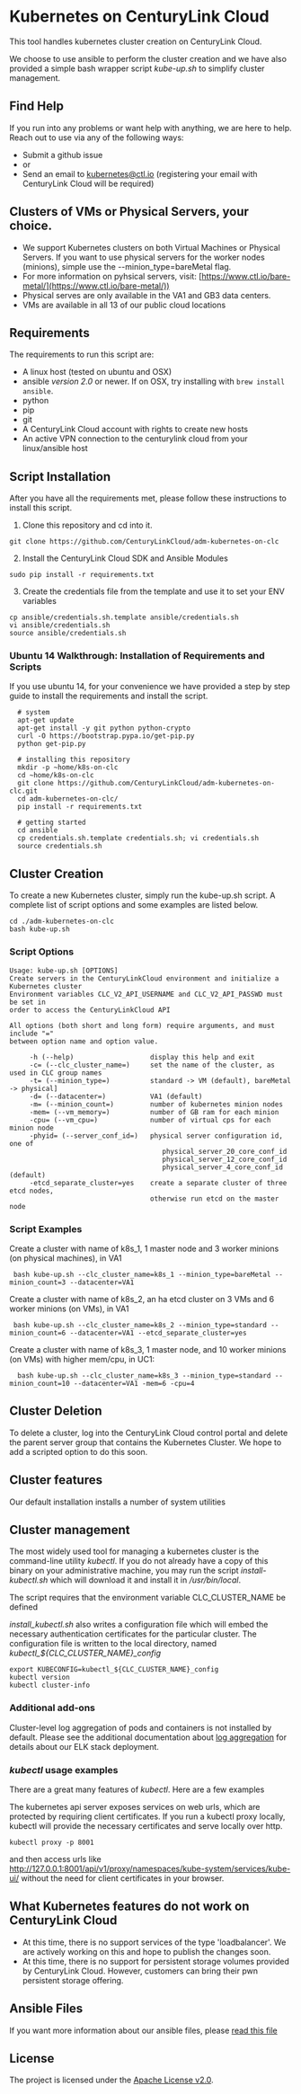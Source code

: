 # Kubernetes on CenturyLink Cloud
This tool handles kubernetes cluster creation on CenturyLink Cloud.  

We choose to use ansible to perform the cluster creation and we have also provided a simple bash wrapper script _kube-up.sh_ to simplify cluster management.

## Find Help
If you run into any problems or want help with anything, we are here to help. Reach out to use via any of the following ways:
- Submit a github issue
- or
- Send an email to kubernetes@ctl.io (registering your email with CenturyLink Cloud will be required)

## Clusters of VMs or Physical Servers, your choice.
- We support Kubernetes clusters on both Virtual Machines or Physical Servers. If you want to use physical servers for the worker nodes (minions), simple use the --minion_type=bareMetal flag.
- For more information on pyhsical servers, visit: [https://www.ctl.io/bare-metal/](https://www.ctl.io/bare-metal/))
- Physical serves are only available in the VA1 and GB3 data centers.
- VMs are available in all 13 of our public cloud locations

## Requirements
The requirements to run this script are:
- A linux host (tested on ubuntu and OSX)
- ansible _version 2.0_ or newer.  If on OSX, try installing with `brew install ansible`.
- python
- pip
- git
- A CenturyLink Cloud account with rights to create new hosts
- An active VPN connection to the centurylink cloud from your linux/ansible host

## Script Installation
After you have all the requirements met, please follow these instructions to install this script.

1) Clone this repository and cd into it.

```
git clone https://github.com/CenturyLinkCloud/adm-kubernetes-on-clc
```

2) Install the CenturyLink Cloud SDK and Ansible Modules

```
sudo pip install -r requirements.txt
```

3) Create the credentials file from the template and use it to set your ENV variables

```
cp ansible/credentials.sh.template ansible/credentials.sh
vi ansible/credentials.sh
source ansible/credentials.sh
```

### Ubuntu 14 Walkthrough: Installation of Requirements and Scripts
If you use ubuntu 14, for your convenience we have provided a step by step guide to install the requirements and install the script.

```
  # system
  apt-get update
  apt-get install -y git python python-crypto
  curl -O https://bootstrap.pypa.io/get-pip.py
  python get-pip.py

  # installing this repository
  mkdir -p ~home/k8s-on-clc
  cd ~home/k8s-on-clc
  git clone https://github.com/CenturyLinkCloud/adm-kubernetes-on-clc.git
  cd adm-kubernetes-on-clc/
  pip install -r requirements.txt

  # getting started
  cd ansible
  cp credentials.sh.template credentials.sh; vi credentials.sh
  source credentials.sh
```

## Cluster Creation
To create a new Kubernetes cluster, simply run the kube-up.sh script. A complete list of script options and some examples are listed below.

```
cd ./adm-kubernetes-on-clc
bash kube-up.sh
```

### Script Options

```
Usage: kube-up.sh [OPTIONS]
Create servers in the CenturyLinkCloud environment and initialize a Kubernetes cluster
Environment variables CLC_V2_API_USERNAME and CLC_V2_API_PASSWD must be set in
order to access the CenturyLinkCloud API

All options (both short and long form) require arguments, and must include "="
between option name and option value.

     -h (--help)                   display this help and exit
     -c= (--clc_cluster_name=)     set the name of the cluster, as used in CLC group names
     -t= (--minion_type=)          standard -> VM (default), bareMetal -> physical]
     -d= (--datacenter=)           VA1 (default)
     -m= (--minion_count=)         number of kubernetes minion nodes
     -mem= (--vm_memory=)          number of GB ram for each minion
     -cpu= (--vm_cpu=)             number of virtual cps for each minion node
     -phyid= (--server_conf_id=)   physical server configuration id, one of
                                      physical_server_20_core_conf_id
                                      physical_server_12_core_conf_id
                                      physical_server_4_core_conf_id (default)
     -etcd_separate_cluster=yes    create a separate cluster of three etcd nodes,
                                   otherwise run etcd on the master node
```

### Script Examples
Create a cluster with name of k8s_1, 1 master node and 3 worker minions (on physical machines), in VA1

```
 bash kube-up.sh --clc_cluster_name=k8s_1 --minion_type=bareMetal --minion_count=3 --datacenter=VA1
```

Create a cluster with name of k8s_2, an ha etcd cluster on 3 VMs and 6 worker minions (on VMs), in VA1

```
 bash kube-up.sh --clc_cluster_name=k8s_2 --minion_type=standard --minion_count=6 --datacenter=VA1 --etcd_separate_cluster=yes
```

Create a cluster with name of k8s_3, 1 master node, and 10 worker minions (on VMs) with higher mem/cpu, in UC1:

```
  bash kube-up.sh --clc_cluster_name=k8s_3 --minion_type=standard --minion_count=10 --datacenter=VA1 -mem=6 -cpu=4
```

## Cluster Deletion
To delete a cluster, log into the CenturyLink Cloud control portal and delete the
parent server group that contains the Kubernetes Cluster. We hope to add a
scripted option to do this soon.

## Cluster features
Our default installation installs a number of system utilities

## Cluster management

The most widely used tool for managing a kubernetes cluster is the command-line
utility _kubectl_.  If you do not already have a copy of this binary on your
administrative machine, you may run the script _install-kubectl.sh_ which will
download it and install it in _/usr/bin/local_.

The script requires that the environment variable CLC_CLUSTER_NAME be defined

_install_kubectl.sh_ also writes a configuration file which will embed the necessary
authentication certificates for the particular cluster.  The configuration file is
written to the local directory, named *kubectl_${CLC_CLUSTER_NAME}_config*

```
export KUBECONFIG=kubectl_${CLC_CLUSTER_NAME}_config
kubectl version
kubectl cluster-info
```

### Additional add-ons

Cluster-level log aggregation of pods and containers is not installed by default.
Please see the additional documentation about [log aggregation](log_aggregration.md)
for details about our ELK stack deployment.

### _kubectl_ usage examples

There are a great many features of _kubectl_.  Here are a few examples

The kubernetes api server exposes services on web urls, which are protected by requiring
client certificates.  If you run a kubectl proxy locally, kubectl will provide
the necessary certificates and serve locally over http.
```
kubectl proxy -p 8001
```
and then access urls like http://127.0.0.1:8001/api/v1/proxy/namespaces/kube-system/services/kube-ui/
without the need for client certificates in your browser.





## What Kubernetes features do not work on CenturyLink Cloud
- At this time, there is no support services of the type 'loadbalancer'. We are actively working on this and hope to publish the changes soon.
- At this time, there is no support for persistent storage volumes provided by CenturyLink Cloud. However, customers can bring their pwn persistent storage offering.

## Ansible Files
If you want more information about our ansible files, please [read this file](ansible/README.md)

## License
The project is licensed under the [Apache License v2.0](http://www.apache.org/licenses/LICENSE-2.0.html).
